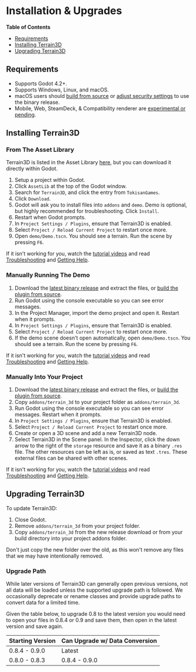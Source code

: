 Installation & Upgrades
==========================

**Table of Contents**
* [Requirements](#requirements)
* [Installing Terrain3D](#installing-terrain3d)
* [Upgrading Terrain3D](#upgrading-terrain3d)

## Requirements
* Supports Godot 4.2+.
* Supports Windows, Linux, and macOS. 
* macOS users should [build from source](building_from_source.md) or [adjust security settings](https://github.com/TokisanGames/Terrain3D/issues/227) to use the binary release.
* Mobile, Web, SteamDeck, & Compatibility renderer are [experimental or pending](mobile_web.md).

## Installing Terrain3D

### From The Asset Library
Terrain3D is listed in the Asset Library [here](https://godotengine.org/asset-library/asset/3134), but you can download it directly within Godot.
1. Setup a project within Godot.
2. Click `AssetLib` at the top of the Godot window.
3. Search for `Terrain3D`, and click the entry from `TokisanGames`.
4. Click `Download`.
5. Godot will ask you to install files into `addons` and `demo`. Demo is optional, but highly recommended for troubleshooting. Click `Install`.
6. Restart when Godot prompts.
7. In `Project Settings / Plugins`, ensure that Terrain3D is enabled.
8. Select `Project / Reload Current Project` to restart once more.
9. Open `demo/Demo.tscn`. You should see a terrain. Run the scene by pressing `F6`. 

If it isn't working for you, watch the [tutorial videos](tutorial_videos.md) and read [Troubleshooting](troubleshooting.md) and [Getting Help](getting_help.md).

### Manually Running The Demo
1. Download the [latest binary release](https://github.com/TokisanGames/Terrain3D/releases) and extract the files, or [build the plugin from source](building_from_source.md).
2. Run Godot using the console executable so you can see error messages.
3. In the Project Manager, import the demo project and open it. Restart when it prompts.
4. In `Project Settings / Plugins`, ensure that Terrain3D is enabled.
5. Select `Project / Reload Current Project` to restart once more.
6. If the demo scene doesn't open automatically, open `demo/Demo.tscn`. You should see a terrain. Run the scene by pressing `F6`. 

If it isn't working for you, watch the [tutorial videos](tutorial_videos.md) and read [Troubleshooting](troubleshooting.md) and [Getting Help](getting_help.md).

### Manually Into Your Project
1. Download the [latest binary release](https://github.com/TokisanGames/Terrain3D/releases) and extract the files, or [build the plugin from source](building_from_source.md).
2. Copy `addons/terrain_3d` to your project folder as `addons/terrain_3d`.
3. Run Godot using the console executable so you can see error messages. Restart when it prompts.
4. In `Project Settings / Plugins`, ensure that Terrain3D is enabled.
5. Select `Project / Reload Current Project` to restart once more.
6. Create or open a 3D scene and add a new Terrain3D node.
7. Select Terrain3D in the Scene panel. In the Inspector, click the down arrow to the right of the `storage` resource and save it as a binary `.res` file. The other resources can be left as is, or saved as text `.tres`. These external files can be shared with other scenes.

If it isn't working for you, watch the [tutorial videos](tutorial_videos.md) and read [Troubleshooting](troubleshooting.md) and [Getting Help](getting_help.md).

## Upgrading Terrain3D

To update Terrain3D: 
1. Close Godot.
2. Remove `addons/terrain_3d` from your project folder.
3. Copy `addons/terrain_3d` from the new release download or from your build directory into your project addons folder.

Don't just copy the new folder over the old, as this won't remove any files that we may have intentionally removed.

### Upgrade Path

While later versions of Terrain3D can generally open previous versions, not all data will be loaded unless the supported upgrade path is followed. We occasionally deprecate or rename classes and provide upgrade paths to convert data for a limited time. 

Given the table below, to upgrade 0.8 to the latest version you would need to open your files in 0.8.4 or 0.9 and save them, then open in the latest version and save again.

| Starting Version | Can Upgrade w/ Data Conversion |
|------------------|-------------------|
| 0.8.4 - 0.9.0 | Latest |
| 0.8.0 - 0.8.3 | 0.8.4 - 0.9.0 |

